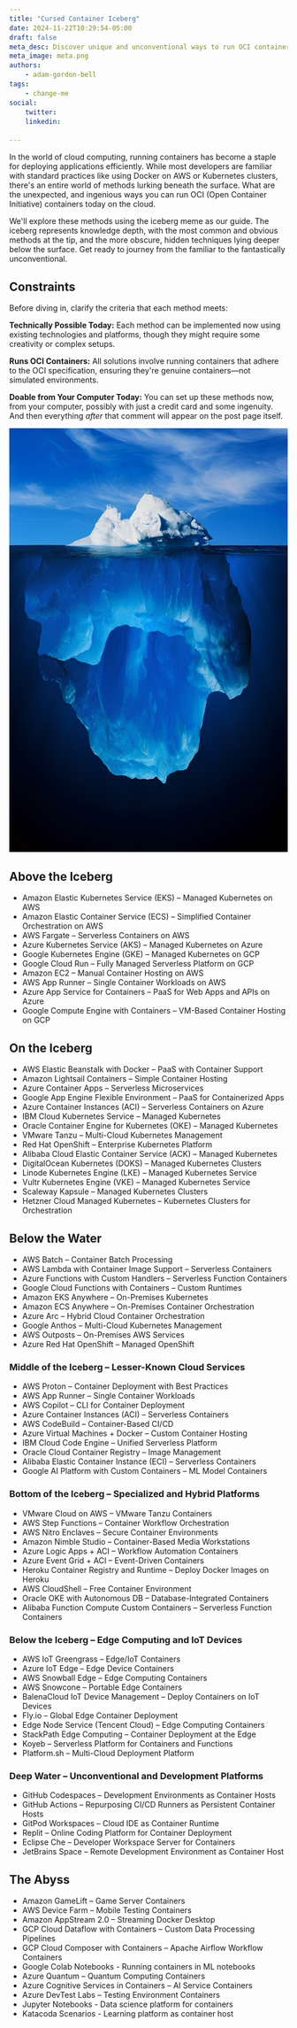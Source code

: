 ```yaml
---
title: "Cursed Container Iceberg"
date: 2024-11-22T10:29:54-05:00
draft: false
meta_desc: Discover unique and unconventional ways to run OCI containers. Explore beyond traditional platforms like Kubernetes and AWS.
meta_image: meta.png
authors:
    - adam-gordon-bell
tags:
    - change-me
social:
    twitter:
    linkedin:

---
```


In the world of cloud computing, running containers has become a staple for deploying applications efficiently. While most developers are familiar with standard practices like using Docker on AWS or Kubernetes clusters, there's an entire world of methods lurking beneath the surface. What are the unexpected, and ingenious ways you can run OCI (Open Container Initiative) containers today on the cloud.

<!--more-->

We'll explore these methods using the iceberg meme as our guide. The iceberg represents knowledge depth, with the most common and obvious methods at the tip, and the more obscure, hidden techniques lying deeper below the surface. Get ready to journey from the familiar to the fantastically unconventional.

## Constraints

Before diving in, clarify the criteria that each method meets:

**Technically Possible Today:** Each method can be implemented now using existing technologies and platforms, though they might require some creativity or complex setups.

**Runs OCI Containers:** All solutions involve running containers that adhere to the OCI specification, ensuring they're genuine containers—not simulated environments.

**Doable from Your Computer Today:** You can set up these methods now, from your computer, possibly with just a credit card and some ingenuity.
And then everything _after_ that comment will appear on the post page itself.

![The Cursed Container Iceberg](iceberg.png)

## Above the Iceberg

- Amazon Elastic Kubernetes Service (EKS) – Managed Kubernetes on AWS
- Amazon Elastic Container Service (ECS) – Simplified Container Orchestration on AWS
- AWS Fargate – Serverless Containers on AWS
- Azure Kubernetes Service (AKS) – Managed Kubernetes on Azure
- Google Kubernetes Engine (GKE) – Managed Kubernetes on GCP
- Google Cloud Run – Fully Managed Serverless Platform on GCP
- Amazon EC2 – Manual Container Hosting on AWS
- AWS App Runner – Single Container Workloads on AWS
- Azure App Service for Containers – PaaS for Web Apps and APIs on Azure
- Google Compute Engine with Containers – VM-Based Container Hosting on GCP

## On the Iceberg

- AWS Elastic Beanstalk with Docker – PaaS with Container Support  
- Amazon Lightsail Containers – Simple Container Hosting  
- Azure Container Apps – Serverless Microservices  
- Google App Engine Flexible Environment – PaaS for Containerized Apps  
- Azure Container Instances (ACI) – Serverless Containers on Azure
- IBM Cloud Kubernetes Service – Managed Kubernetes  
- Oracle Container Engine for Kubernetes (OKE) – Managed Kubernetes  
- VMware Tanzu – Multi-Cloud Kubernetes Management
- Red Hat OpenShift – Enterprise Kubernetes Platform
- Alibaba Cloud Elastic Container Service (ACK) – Managed Kubernetes  
- DigitalOcean Kubernetes (DOKS) – Managed Kubernetes Clusters
- Linode Kubernetes Engine (LKE) – Managed Kubernetes Service
- Vultr Kubernetes Engine (VKE) – Managed Kubernetes Service
- Scaleway Kapsule – Managed Kubernetes Clusters
- Hetzner Cloud Managed Kubernetes – Kubernetes Clusters for Orchestration

## Below the Water

- AWS Batch – Container Batch Processing  
- AWS Lambda with Container Image Support – Serverless Containers  
- Azure Functions with Custom Handlers – Serverless Function Containers  
- Google Cloud Functions with Containers – Custom Runtimes  
- Amazon EKS Anywhere – On-Premises Kubernetes  
- Amazon ECS Anywhere – On-Premises Container Orchestration  
- Azure Arc – Hybrid Cloud Container Orchestration  
- Google Anthos – Multi-Cloud Kubernetes Management  
- AWS Outposts – On-Premises AWS Services  
- Azure Red Hat OpenShift – Managed OpenShift  

### Middle of the Iceberg – Lesser-Known Cloud Services  

- AWS Proton – Container Deployment with Best Practices  
- AWS App Runner – Single Container Workloads  
- AWS Copilot – CLI for Container Deployment  
- Azure Container Instances (ACI) – Serverless Containers  
- AWS CodeBuild – Container-Based CI/CD  
- Azure Virtual Machines + Docker – Custom Container Hosting  
- IBM Cloud Code Engine – Unified Serverless Platform  
- Oracle Cloud Container Registry – Image Management  
- Alibaba Elastic Container Instance (ECI) – Serverless Containers  
- Google AI Platform with Custom Containers – ML Model Containers  

### Bottom of the Iceberg – Specialized and Hybrid Platforms  

- VMware Cloud on AWS – VMware Tanzu Containers  
- AWS Step Functions – Container Workflow Orchestration  
- AWS Nitro Enclaves – Secure Container Environments  
- Amazon Nimble Studio – Container-Based Media Workstations  
- Azure Logic Apps + ACI – Workflow Automation Containers  
- Azure Event Grid + ACI – Event-Driven Containers  
- Heroku Container Registry and Runtime – Deploy Docker Images on Heroku  
- AWS CloudShell – Free Container Environment  
- Oracle OKE with Autonomous DB – Database-Integrated Containers  
- Alibaba Function Compute Custom Containers – Serverless Function Containers  

### Below the Iceberg – Edge Computing and IoT Devices  

- AWS IoT Greengrass – Edge/IoT Containers  
- Azure IoT Edge – Edge Device Containers  
- AWS Snowball Edge – Edge Computing Containers  
- AWS Snowcone – Portable Edge Containers  
- BalenaCloud IoT Device Management – Deploy Containers on IoT Devices  
- Fly.io – Global Edge Container Deployment
- Edge Node Service (Tencent Cloud) – Edge Computing Containers  
- StackPath Edge Computing – Container Deployment at the Edge  
- Koyeb – Serverless Platform for Containers and Functions
- Platform.sh – Multi-Cloud Deployment Platform

### Deep Water – Unconventional and Development Platforms  

- GitHub Codespaces – Development Environments as Container Hosts  
- GitHub Actions – Repurposing CI/CD Runners as Persistent Container Hosts  
- GitPod Workspaces – Cloud IDE as Container Runtime  
- Replit – Online Coding Platform for Container Deployment  
- Eclipse Che – Developer Workspace Server for Containers  
- JetBrains Space – Remote Development Environment as Container Host  

## The Abyss

- Amazon GameLift – Game Server Containers
- AWS Device Farm – Mobile Testing Containers
- Amazon AppStream 2.0 – Streaming Docker Desktop
- GCP Cloud Dataflow with Containers – Custom Data Processing Pipelines
- GCP Cloud Composer with Containers – Apache Airflow Workflow Containers
- Google Colab Notebooks - Running containers in ML notebooks
- Azure Quantum – Quantum Computing Containers
- Azure Cognitive Services in Containers – AI Service Containers
- Azure DevTest Labs – Testing Environment Containers
- Jupyter Notebooks - Data science platform for containers
- Katacoda Scenarios - Learning platform as container host
